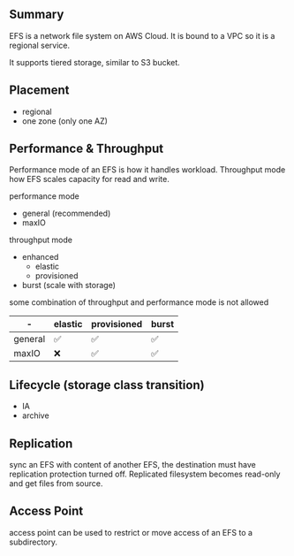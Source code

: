 ## Summary

EFS is a network file system on AWS Cloud. It is bound to a VPC so it is a regional service.

It supports tiered storage, similar to S3 bucket.

## Placement

- regional
- one zone (only one AZ)

## Performance & Throughput

Performance mode of an EFS is how it handles workload.
Throughput mode how EFS scales capacity for read and write.

performance mode
- general (recommended)
- maxIO

throughput mode
- enhanced
  - elastic
  - provisioned
- burst (scale with storage)

some combination of throughput and performance mode is not allowed

| -       | elastic | provisioned | burst |
|---------|---------|-------------|-------|
| general | ✅       | ✅           | ✅     |
| maxIO   | ❌       | ✅           | ✅     |

## Lifecycle (storage class transition)

- IA
- archive

## Replication

sync an EFS with content of another EFS, the destination must have replication protection turned off.
Replicated filesystem becomes read-only and get files from source.

## Access Point

access point can be used to restrict or move access of an EFS to a subdirectory.
